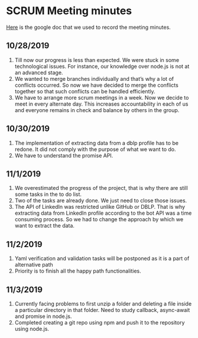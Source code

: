 # SCRUM Meeting minutes
[Here](https://docs.google.com/document/d/1WSpF12QC6ngRVm-wY1Dg5f6evlgZ2TMK4O29R8ocZuU/edit?usp=sharing) is the google doc that we  used to record the meeting minutes.

## 10/28/2019
1. Till now our progress is less than expected. We were stuck in some technological issues. For instance, our knowledge over node.js is not at an advanced stage.  
2. We wanted to merge branches individually and that’s why a lot of conflicts occurred. So now we have decided to merge the conflicts together so that such conflicts can be handled efficiently.
3. We have to arrange more scrum meetings in a week. Now we decide to meet in every alternate day. This increases accountability in each of us and everyone remains in check and balance by others in the group.

## 10/30/2019
1. The implementation of extracting data from a dblp profile has to be redone. It did not comply with the purpose of what we want to do.
2. We have to understand the promise API.

## 11/1/2019
1. We overestimated the progress of the project, that is why there are still some tasks in the to do list. 
2. Two of the tasks are already done. We just need to close those issues.
3. The API of LinkedIn was restricted unlike GitHub or DBLP. That is why extracting data from LinkedIn profile according to the bot API was a time consuming process. So we had to change the approach by which we want to extract the data. 

## 11/2/2019
1. Yaml verification and validation tasks will be postponed as it is a part of alternative path
2. Priority is to finish all the happy path functionalities.

## 11/3/2019
1. Currently facing problems to first unzip a folder and deleting a file inside a particular directory in that folder. Need to study callback, async-await and promise in node.js.
2. Completed creating a git repo using npm and push it to the repository using node.js.

